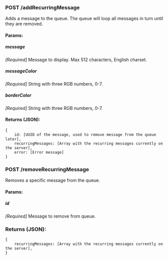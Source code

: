 

### POST /addRecurringMessage
Adds a message to the queue. The queue will loop all messages in turn until they are removed.

#### Params:

##### message
*[Required]* Message to display. Max 512 characters, English charset.

##### messageColor
*[Required]* String with three RGB numbers, 0-7.

##### borderColor
*[Required]* String with three RGB numbers, 0-7.

#### Returns (JSON):
```
{
	id: [UUID of the message, used to remove message from the queue later],
	recurringMessages: [Array with the recurring messages currently on the server],
	error: [Error message]
}
```

### POST /removeRecurringMessage
Removes a specific message from the queue.

#### Params:

##### id
*[Required]* Message to remove from queue.


### Returns (JSON):
```
{
	recurringMessages: [Array with the recurring messages currently on the server],
}
```
	
